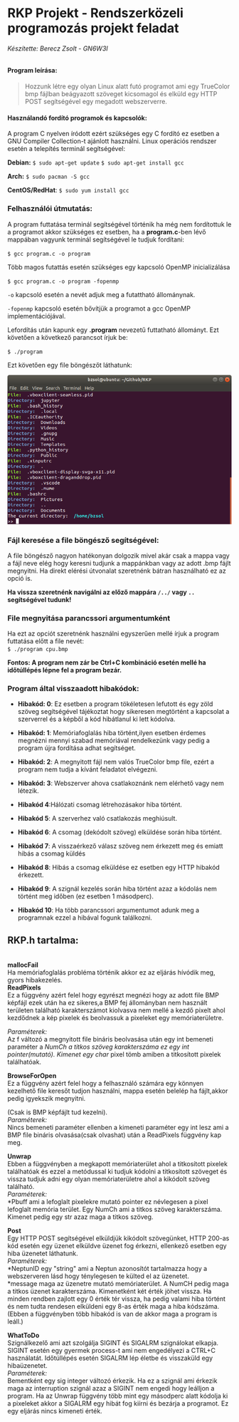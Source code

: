 # RKP Projekt - Rendszerközeli programozás projekt feladat

###### Készítette: Berecz Zsolt - GN6W3I

#### Program leírása:

> Hozzunk létre egy olyan Linux alatt futó programot ami egy TrueColor bmp fájlban beágyazott szöveget kicsomagol és elküld egy HTTP POST segítségével egy megadott webszerverre.

#### Használandó fordító programok és kapcsolók:

A program C nyelven íródott ezért szükséges egy C fordító ez esetben a GNU Compiler Collection-t ajánlott használni.
Linux operációs rendszer esetén a telepítés terminál segítségével:

**Debian:**
`$ sudo apt-get update`
`$ sudo apt-get install gcc`

**Arch:**
`$ sudo pacman -S gcc`

**CentOS/RedHat**:
`$ sudo yum install gcc`

### Felhasználói útmutatás:

A program futtatása terminál segítségével történik ha még nem fordítottuk le a programot akkor szükséges ez esetben, ha a **program.c**-ben lévő mappában vagyunk terminál segítségével le tudjuk fordítani:

`$ gcc program.c -o program`

Több magos futattás esetén szükséges egy kapcsoló OpenMP inicializálása

`$ gcc program.c -o program -fopenmp`

`-o` kapcsoló esetén a nevét adjuk meg a futattható állománynak.

`-fopenmp` kapcsoló esetén bővítjük a programot a gcc OpenMP implementációjával.

Lefordítás után kapunk egy **.program** nevezetű futtatható állományt.
Ezt követően a következő parancsot írjuk be:

`$ ./program`

Ezt követően egy file böngészőt láthatunk:

![](filebrowser.png)

### Fájl keresése a file böngésző segítségével:

A file böngésző nagyon hatékonyan dolgozik mivel akár csak a mappa vagy a fájl neve elég hogy keresni tudjunk a mappánkban vagy az adott .bmp fájlt megnyitni.
Ha direkt elérési útvonalat szeretnénk bátran használható ez az opció is.

**Ha vissza szeretnénk navigálni az előző mappára `/../` vagy  `..` segítségével tudunk!**

### File megnyitása parancssori argumentumként

Ha ezt az opciót szeretnénk használni egyszerűen mellé írjuk a program futtatása előtt a file nevét:
<br>
`$ ./program cpu.bmp`

**Fontos: A program nem zár be Ctrl+C kombináció esetén mellé ha időtúllépés lépne fel a program bezár.**

### Program által visszaadott hibakódok:

- **Hibakód: 0**: Ez esetben a program tökéletesen lefutott és egy zöld szöveg segítségével tájékoztat hogy sikeresen megtörtént a kapcsolat a szerverrel és a képből a kód hibátlanul ki lett kódolva.
  
- **Hibakód: 1**: Memóriafoglalás hiba történt,ilyen esetben érdemes megnézni mennyi szabad memóriával rendelkezünk vagy pedig a program újra fordítása adhat segítséget.
  
- **Hibakód: 2**: A megnyitott fájl nem valós TrueColor bmp file, ezért a program nem tudja a kívánt feladatot elvégezni.
  
- **Hibakód: 3**: Webszerver ahova csatlakoznánk nem elérhető vagy nem létezik.
  
- **Hibakód 4**:Hálózati csomag létrehozásakor hiba történt.
  
- **Hibakód 5**: A szerverhez való csatlakozás meghiúsult.
  
- **Hibakód 6**: A csomag (dekódolt szöveg) elküldése során hiba történt.

- **Hibakód 7**: A visszaérkező válasz szöveg nem érkezett meg és emiatt hibás a csomag küldés
  
- **Hibakód 8**: Hibás a csomag elküldése ez esetben egy HTTP hibakód érkezett.
- **Hibakód 9**: A szignál kezelés során hiba történt azaz a kódolás nem történt meg időben 
(ez esetben 1 másodperc).
- **Hibakód 10**: Ha több parancssori argumentumot adunk meg a programnak ezzel a hibával fogunk találkozni.

## RKP.h tartalma:
<br>
<b>mallocFail</b><br>
Ha memóriafoglalás probléma történik akkor ez az eljárás hívódik meg, gyors hibakezelés.
<br>
<b>ReadPixels</b><br>
Ez a függvény azért felel hogy egyrészt megnézi hogy az adott file BMP képfájl ezek után ha ez sikeres,a BMP fej állományban nem használt területen található karakterszámot kiolvasva nem mellé a kezdő pixelt ahol kezdődnek a kép pixelek és beolvassuk a pixeleket egy memóriaterületre.

<i>Paraméterek:</i>
<br>
Az f változó a megnyitott file bináris beolvasása után egy int bemeneti paraméter a *NumCh a titkos szöveg karakterszáma ez egy int pointer(mutató).
Kimenet egy char* pixel tömb amiben a titkosított pixelek találhatóak. 

<b>BrowseForOpen</b><br>
Ez a függvény azért felel hogy a felhasználó számára egy könnyen kezelhető file keresőt tudjon használni, mappa esetén belelép ha fájlt,akkor pedig igyekszik megnyitni.

(Csak is BMP képfájlt tud kezelni).<br>
<i>Paraméterek:</i>
<br>
Nincs bemeneti paraméter ellenben a kimeneti paraméter egy int lesz ami a BMP file bináris olvasása(csak olvashat) után a ReadPixels függvény kap meg.

<b>Unwrap</b><br>
Ebben a függvényben a megkapott memóriaterület ahol a titkosított pixelek találhatóak és ezzel a metódussal ki tudjuk kódolni a titkosított szöveget és vissza tudjuk adni egy olyan memóriaterületre ahol a kikódolt szöveg található.<br>
<i>Paraméterek:</i><br>
*Pbuff ami a lefoglalt pixelekre mutató pointer ez névlegesen a pixel lefoglalt memória terület. Egy NumCh ami a titkos szöveg karakterszáma.
Kimenet pedig egy str azaz maga a titkos szöveg.


<b>Post</b><br>
Egy HTTP POST segítségével elküldjük kikódolt szövegünket, HTTP 200-as kód esetén egy üzenet elküldve üzenet fog érkezni, ellenkező esetben egy hiba üzenetet láthatunk.<br>
<i>Paraméterek:</i><br>
*NeptunID egy "string" ami a Neptun azonosítót tartalmazza hogy a webszerveren lásd hogy ténylegesen te külted el az üzenetet.<br>
*message maga az üzenetre mutató memóriaterület.
A NumCH pedig maga a titkos üzenet karakterszáma.
Kimenetként két érték jöhet vissza. Ha minden rendben zajlott egy 0 érték tér vissza, ha pedig valami hiba történt és nem tudta rendesen elküldeni egy 8-as érték maga a hiba kódszáma. (Ebben a függvényben több hibakód is van de akkor maga a program is leáll.)



<b>WhatToDo</b><br>
Szignálkezelő ami azt szolgálja SIGINT és SIGALRM szignálokat elkapja.
SIGINT esetén egy gyermek process-t ami nem engedélyezi a CTRL+C használatát.
Időtúllépés esetén SIGALRM lép életbe és visszaküld egy hibaüzenetet.<br>
<i>Paraméterek:</i><br>
Bementként egy sig integer változó érkezik. Ha ez a szignál ami érkezik maga az interruption szignál azaz a SIGINT nem engedi hogy leálljon a program. Ha az Unwrap függvény több mint egy másodperc alatt kódolja ki a pixeleket akkor a SIGALRM egy hibát fog kiírni és bezárja a programot.
Ez egy eljárás nincs kimeneti érték.


